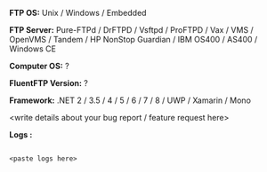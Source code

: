 **FTP OS:** Unix / Windows / Embedded

**FTP Server:** Pure-FTPd / DrFTPD / Vsftpd / ProFTPD / Vax / VMS / OpenVMS / Tandem / HP NonStop Guardian / IBM OS400 / AS400 / Windows CE

**Computer OS:** ?

**FluentFTP Version:** ?

**Framework:** .NET 2 / 3.5 / 4 / 5 / 6 / 7 / 8 / UWP / Xamarin / Mono

<write details about your bug report / feature request here>

**Logs :**

<!---
Please generate logs from FluentFTP and paste them in the marked area below.
See this link for steps :

https://github.com/robinrodricks/FluentFTP/wiki/Logging#how-do-i-trace-ftp-commands-for-debugging
-->

```

<paste logs here>

```